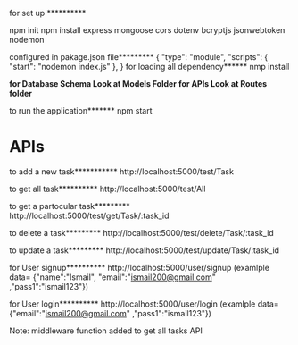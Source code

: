 for set up **********

npm init
npm install express mongoose cors dotenv bcryptjs jsonwebtoken nodemon

configured in pakage.json file*********
{
"type": "module",
"scripts": {
    "start": "nodemon index.js"
  },
}
for loading all dependency******
nmp install

**for Database Schema Look at Models Folder**
**for APIs Look at Routes folder**


to run the application*******
npm start

APIs
=======
to add a new task***********
http://localhost:5000/test/Task

to get all task**********
http://localhost:5000/test/All

to get a partocular task*********
http://localhost:5000/test/get/Task/:task_id

to delete a  task*********
http://localhost:5000/test/delete/Task/:task_id

to update a  task*********
http://localhost:5000/test/update/Task/:task_id

for User signup**********
http://localhost:5000/user/signup (examlple data= {"name":"Ismail", "email":"ismail200@gmail.com" ,"pass1":"ismail123"})

for User login**********
http://localhost:5000/user/login (examlple data= {"email":"ismail200@gmail.com" ,"pass1":"ismail123"})

Note: middleware function added to get all tasks API
